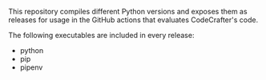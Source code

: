 This repository compiles different Python versions and exposes them as releases
for usage in the GitHub actions that evaluates CodeCrafter's code.

The following executables are included in every release: 

- python
- pip
- pipenv
